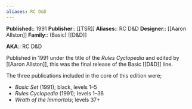 ```yaml
---
aliases: RC D&D
---
```

**Published**:: 1991
**Publisher**:: [[TSR]]
**Aliases**:: RC D&D
**Designer**:: [[Aaron Allston]]
**Family**:: (Basic) [[D&D]]

**AKA**:: RC D&D

Published in 1991 under the title of the _Rules Cyclopedia_ and edited by [[Aaron Allston]], this was the final release of the Basic [[D&D]] line.

The three publications included in the core of this edition were;
- _Basic Set_ (1991); black, levels 1–5
- _Rules Cyclopedia_ (1991); levels 1–36
- _Wrath of the Immortals_; levels 37+